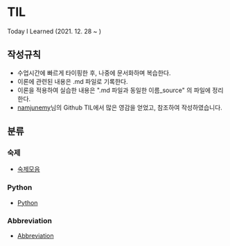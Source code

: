 # TIL
Today I Learned (2021. 12. 28 ~ )<br>
## 작성규칙
- 수업시간에 빠르게 타이핑한 후, 나중에 문서화하며 복습한다.
- 이론에 관련된 내용은 .md 파일로 기록한다.
- 이론을 적용하여 실습한 내용은 ".md 파일과 동일한 이름_source" 의 파일에 정리한다.
- [namjunemy](https://github.com/namjunemy)님의 Github TIL에서 많은 영감을 얻었고, 참조하여 작성하였습니다.
## 분류
### 숙제
- [숙제모음](https://github.com/97Fekim/TIL/tree/master/Green%20homework)
### Python
- [Python](https://github.com/97Fekim/TIL/tree/master/Python)
### Abbreviation
- [Abbreviation](https://github.com/97Fekim/TIL/blob/master/Abbreviation/001.%20Abbreviation.md)
